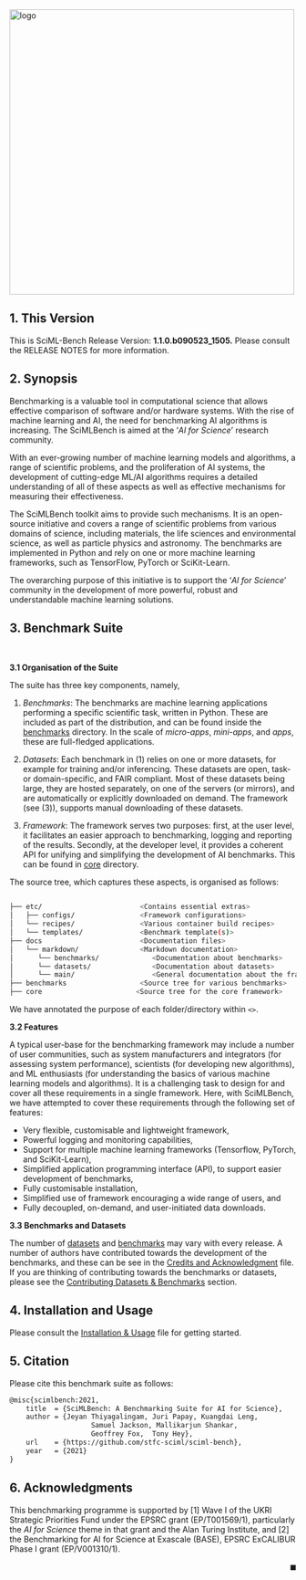 <img src="../../resources/logo.png" alt="logo" width="500"/>

## 1. This Version

This is SciML-Bench Release Version: **1.1.0.b090523_1505.**
Please consult the RELEASE NOTES for more information. 
<br>

## 2. Synopsis

Benchmarking is a valuable tool in computational science that allows effective comparison of software and/or hardware systems.  With the rise of machine learning and AI, the need for benchmarking AI algorithms is  increasing. The SciMLBench is aimed at the ‘*AI for Science*’ research community.  

With an ever-growing number of machine learning models and algorithms, a range of scientific problems, and the proliferation of AI systems, the development of cutting-edge ML/AI algorithms requires a detailed understanding of all of these aspects as well as effective mechanisms for measuring their effectiveness.

The SciMLBench toolkit aims to provide such mechanisms. It is an open-source initiative and covers a range of scientific problems from various domains of science, including materials, the life sciences and environmental science, as well as particle physics and astronomy. The benchmarks are implemented in Python and rely on one or more machine learning frameworks, such as TensorFlow, PyTorch or SciKit-Learn.

The overarching purpose of this initiative is to support the ‘*AI for Science*’ community in the development of more powerful, robust and understandable machine learning solutions.


## 3. Benchmark Suite 
<br>

**3.1 Organisation of the Suite**

The suite has three key components, namely, 

1. *Benchmarks*: The benchmarks are machine learning applications performing a specific scientific task, written in Python. These are included as part of the distribution, and can be found inside the [benchmarks](../benchmarks) directory. In the scale of *micro-apps*, *mini-apps*, and *apps*, these are full-fledged applications. 

2. *Datasets*: Each benchmark in (1) relies on one or more datasets, for example for training and/or inferencing. These datasets are open, task- or domain-specific, and FAIR compliant. Most of these datasets being large, they are hosted separately,  on one of the servers (or mirrors), and are automatically or explicitly downloaded on demand. The framework (see (3)), supports manual downloading of these datasets. 

3. *Framework*:  The framework serves two purposes: first, at the user level, it facilitates an easier approach to benchmarking, logging and reporting of the results. Secondly, at the developer level, it provides a coherent API for unifying and simplifying the development of AI benchmarks. This can be found in [core](../core) directory. 

The source tree, which captures these aspects,  is organised as follows:

```bash

├── etc/                        <Contains essential extras>
│   ├── configs/                <Framework configurations>
│   └── recipes/                <Various container build recipes>
│   └── templates/              <Benchmark template(s)>
├── docs                        <Documentation files>
│   └── markdown/               <Markdown documentation>
│      └── benchmarks/             <Documentation about benchmarks>
│      └── datasets/               <Documentation about datasets>
│      └── main/                   <General documentation about the framework>
├── benchmarks                  <Source tree for various benchmarks> 
├── core                       <Source tree for the core framework> 
```

We have annotated the purpose of each folder/directory within `<>`.  

**3.2 Features** 

A typical user-base for the benchmarking framework may include a number of user communities, such as system manufacturers and integrators (for assessing system performance), scientists (for developing new algorithms), and ML enthusiasts (for understanding the basics of various machine learning models and algorithms). It is a challenging task to design for and cover all these requirements in a single framework. Here, with SciMLBench, we have attempted to cover these requirements through the following set of features:

* Very flexible, customisable and lightweight framework,
* Powerful logging and monitoring capabilities, 
* Support for multiple machine learning frameworks (Tensorflow, PyTorch, and SciKit-Learn), 
* Simplified application programming interface (API), to support easier development of benchmarks, 
* Fully customisable installation, 
* Simplified use of framework encouraging a wide range of users, and
* Fully decoupled,  on-demand, and user-initiated data downloads. 



**3.3 Benchmarks and Datasets**

The number of [datasets](../datasets_summary.md) and [benchmarks](../benchmarks_summary.md) may vary with every release. A number of authors have contributed towards the development of the benchmarks,  and these can be see in the [Credits and Acknowledgment](../credits.md) file. If you are thinking of contributing towards the benchmarks or datasets, please see the [Contributing Datasets & Benchmarks](contributing.md) section.


## 4. Installation and Usage

Please consult the [Installation & Usage](usage.md) file for getting started. 



## 5. Citation 

Please cite this benchmark suite as follows:

```tex
@misc{scimlbench:2021,
    title  = {SciMLBench: A Benchmarking Suite for AI for Science},
    author = {Jeyan Thiyagalingam, Juri Papay, Kuangdai Leng, 
                    Samuel Jackson, Mallikarjun Shankar, 
                    Geoffrey Fox,  Tony Hey},
    url    = {https://github.com/stfc-sciml/sciml-bench},
    year   = {2021}
}
```


## 6. Acknowledgments

This benchmarking programme is supported by [1] Wave I of the UKRI Strategic Priorities Fund under the EPSRC grant (EP/T001569/1), particularly the *AI for Science* theme in that grant and the Alan Turing Institute, and [2] the Benchmarking for AI for Science at Exascale (BASE), EPSRC ExCALIBUR Phase I grant (EP/V001310/1). 

<div style="text-align: right">◼︎</div>

